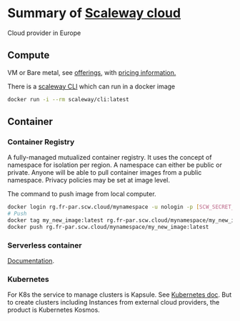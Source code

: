 # Summary of [Scaleway cloud](https://www.scaleway.com/en/)

Cloud provider in Europe

## Compute

VM or Bare metal, see [offerings](https://www.scaleway.com/en/docs/compute/instances/reference-content/choosing-instance-type/), with [pricing information.](https://www.scaleway.com/en/pricing/)

There is a [scaleway CLI](https://github.com/scaleway/scaleway-cli) which can run in a docker image

```sh
docker run -i --rm scaleway/cli:latest
```

## Container

### Container Registry

A fully-managed mutualized container registry. It uses the concept of namespace for isolation per region. A namespace can either be public or private. Anyone will be able to pull container images from a public namespace. Privacy policies may be set at image level.

The command to push image from local computer.

```sh
docker login rg.fr-par.scw.cloud/mynamespace -u nologin -p [SCW_SECRET_KEY]
# Push 
docker tag my_new_image:latest rg.fr-par.scw.cloud/mynamespace/my_new_image:latest
docker push rg.fr-par.scw.cloud/mynamespace/my_new_image:latest
```

### Serverless container

[Documentation](https://www.scaleway.com/en/docs/serverless/containers/quickstart/).

### Kubernetes
For K8s the service to manage clusters is Kapsule. See [Kubernetes doc](https://www.scaleway.com/en/docs/containers/kubernetes/). But to create clusters including Instances from external cloud providers, the product is Kubernetes Kosmos.